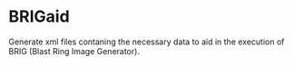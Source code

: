 # BRIGaid
Generate xml files contaning the necessary data to aid in the execution of BRIG (Blast Ring Image Generator).
